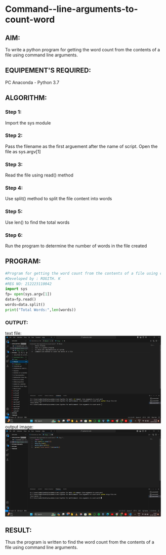 # Command--line-arguments-to-count-word
## AIM:
To write a python program for getting the word count from the contents of a file using command line arguments.
## EQUIPEMENT'S REQUIRED: 
PC
Anaconda - Python 3.7
## ALGORITHM: 
### Step 1:
Import the sys module
### Step 2: 
Pass the filename as the first arguement after the name of script. Open the file as sys.argv[1]
### Step 3: 
Read the file using read() method
### Step 4:  
Use split() method to split the file content into words
### Step 5: 
Use len() to find the total words
### Step 6: 
Run the program to determine the number of words in the file created
## PROGRAM:
```python
#Program for getting the word count from the contents of a file using command line arguments.
#Developed by : ROGITH. K
#REG NO: 212223110042
import sys
fp= open(sys.argv[1])
data=fp.read()
words=data.split()
print("Total Words:",len(words))
```
### OUTPUT:
text file:
![alt text](<Screenshot 2024-05-12 143513.png>)
output image:
![alt text](<Screenshot 2024-05-12 143548.png>)
## RESULT:
Thus the program is written to find the word count from the contents of a file using command line arguments.
